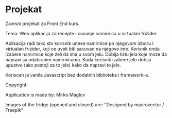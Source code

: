 # Projekat

Zavrsni projekat za Front End kurs.

Tema: Web aplikacija za recepte i cuvanje namirnica u virtualan frizider.

Aplikacija radi tako sto korisnik unese namirnice po njegovom izboru i virtualan frizider, koji ce uvek biti sacuvan na njegovo ime.
Korisnik onda izabere namirnice koje zeli da ima u svom jelu. Dobija listu jela koje moze da napravi sa odabranim namirnicama.
Kada korisnik izabere jelo dobija upustvo (ako postoji za to jelo) kako da napravi to jelo.

Koriscen je vanila Javascript bez dodatnih biblioteka i framework-a.






Copyright:

Application is made by: Mirko Maglov

Images of the fridge (opened and closed) are:
"Designed by macrovector / Freepik"